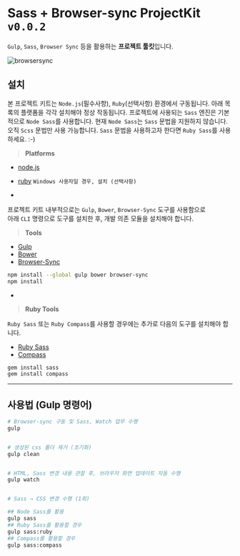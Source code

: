 # Sass + Browser-sync ProjectKit `v0.0.2`

`Gulp`, `Sass`, `Browser Sync` 등을 활용하는 **프로젝트 툴킷**입니다.

![browsersync](http://www.browsersync.io/img/ezgif.com-optimize.gif)

## 설치
본 프로젝트 키트는 `Node.js`(필수사항), `Ruby`(선택사항) 환경에서 구동됩니다. 아래 목록의 플랫폼을 각각 설치해야 정상 작동됩니다. 프로젝트에 사용되는 `Sass` 엔진은 기본적으로 `Node Sass`를 사용합니다. 현재 `Node Sass`는 `Sass` 문법을 지원하지 않습니다. 오직 `Scss` 문법만 사용 가능합니다. `Sass` 문법을 사용하고자 한다면 `Ruby Sass`를 사용하세요. :-)

> **Platforms**

- [node.js](http://nodejs.org/)
- [ruby](http://rubyinstaller.org) `Windows 사용자일 경우, 설치 (선택사항)`

-

프로젝트 키트 내부적으로는 `Gulp`, `Bower`, `Browser-Sync` 도구를 사용함으로 <br>
아래 `CLI` 명령으로 도구를 설치한 후, 개발 의존 모듈을 설치해야 합니다.

> **Tools**

- [Gulp](http://gulpjs.com/)
- [Bower](http://bower.io)
- [Browser-Sync](http://www.browsersync.io/)

```sh
npm install --global gulp bower browser-sync
npm install
```

-

> **Ruby Tools**

`Ruby Sass` 또는 `Ruby Compass`를 사용할 경우에는 추가로 다음의 도구를 설치해야 합니다.

- [Ruby Sass](http://sass-lang.com/)
- [Compass](http://compass-style.org/)

```sh
gem install sass
gem install compass
```

---

## 사용법 (Gulp 명령어)

```sh
# Browser-sync 구동 및 Sass, Watch 업무 수행
gulp


# 생성된 css 폴더 제거 (초기화)
gulp clean


# HTML, Sass 변경 내용 관찰 후, 브라우저 화면 업데이트 자동 수행
gulp watch


# Sass → CSS 변경 수행 (1회)

## Node Sass를 활용
gulp sass
## Ruby Sass를 활용할 경우
gulp sass:ruby
## Compass를 활용할 경우
gulp sass:compass
```
